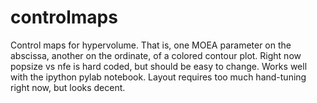 controlmaps
===============

Control maps for hypervolume.  That is, one MOEA parameter on the abscissa,
another on the ordinate, of a colored contour plot.  Right now popsize vs
nfe is hard coded, but should be easy to change.  Works well with the 
ipython pylab notebook.  Layout requires too much hand-tuning right now, 
but looks decent.
